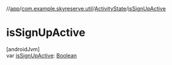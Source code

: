 //[app](../../../index.md)/[com.example.skyreserve.util](../index.md)/[ActivityState](index.md)/[isSignUpActive](is-sign-up-active.md)

# isSignUpActive

[androidJvm]\
var [isSignUpActive](is-sign-up-active.md): [Boolean](https://kotlinlang.org/api/latest/jvm/stdlib/kotlin/-boolean/index.html)
